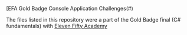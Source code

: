 [EFA Gold Badge Console Application Challenges(#)

The files listed in this repository were a part of the Gold Badge final (C# fundamentals) with [Eleven Fifty Academy](https://www.elevenfifty.org/)

